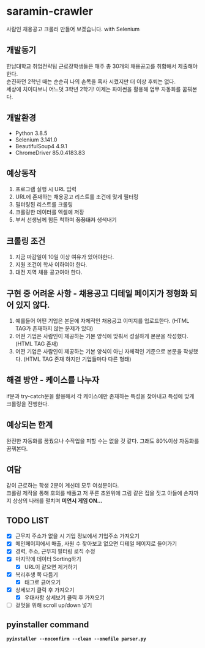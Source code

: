 # saramin-crawler
사람인 채용공고 크롤러 만들어 보겠습니다. with Selenium 

## 개발동기
한남대학교 취업전략팀 근로장학생들은 매주 총 30개의 채용공고를 취합해서 제출해야한다.  
순진하던 2학년 때는 순순히 나의 손목을 혹사 시켰지만 더 이상 후퇴는 없다.  
세상에 치이다보니 어느덧 3학년 2학기! 이제는 파이썬을 활용해 업무 자동화를 꿈꿔본다.

## 개발환경
- Python 3.8.5
- Selenium 3.141.0
- BeautifulSoup4 4.9.1
- ChromeDriver 85.0.4183.83

## 예상동작
1. 프로그램 실행 시 URL 입력
2. URL에 존재하는 채용공고 리스트를 조건에 맞게 필터링
3. 필터링된 리스트를 크롤링
4. 크롤링한 데이터를 엑셀에 저장
5. 부서 선생님께 힘든 척하며 ~~징징대기~~ 생색내기

## 크롤링 조건
1. 지금 마감일이 10일 이상 여유가 있어야한다.
2. 지원 조건이 학사 이하여야 한다.
3. 대전 지역 채용 공고여야 한다.

## 구현 중 어려운 사항 - 채용공고 디테일 페이지가 정형화 되어 있지 않다.
1. 예를들어 어떤 기업은 본문에 자체적인 채용공고 이미지를 업로드한다. (HTML TAG가 존재하지 않는 문제가 있다)  
2. 어떤 기업은 사람인이 제공하는 기본 양식에 맞춰서 성실하게 본문을 작성했다. (HTML TAG 존재)
3. 어떤 기업은 사람인이 제공하는 기본 양식이 아닌 자체적인 기준으로 본문을 작성했다. (HTML TAG 존재 하지만 기업들마다 다른 형태)

## 해결 방안 - 케이스를 나누자
if문과 try-catch문을 활용해서 각 케이스에만 존재하는 특성을 찾아내고 특성에 맞게 크롤링을 진행한다. 

## 예상되는 한계
완전한 자동화를 꿈꿨으나 수작업을 피할 수는 없을 것 같다. 그래도 80%이상 자동화를 꿈꿔본다. 

## 여담
같이 근로하는 학생 2분이 계신데 모두 여성분이다.  
크롤링 제작을 통해 호의를 배풀고 저 푸른 초원위에 그림 같은 집을 짓고 아들에 손자까지 상상의 나래를 펼치며   **미연시 게임 ON...**


## TODO LIST
- [X] 근무지 주소가 없을 시 기업 정보에서 기업주소 가져오기
- [X] 메인페이지에서 매출, 사원 수 찾아보고 없으면 디테일 페이지로 들어가기
- [X] 경력, 주소, 근무지 필터링 로직 수정
- [X] 마지막에 데이터 Sorting하기 
  - [X] URL이 같으면 제거하기
- [X] 복리후생 쪽 다듬기
  - [X] 태그로 긁어오기
- [X] 상세보기 클릭 후 가져오기
  - [X] 우대사항 상세보기 클릭 후 가져오기
- [ ] 겉멋을 위해 scroll up/down 넣기

## pyinstaller command
**`pyinstaller --noconfirm --clean --onefile parser.py`**
